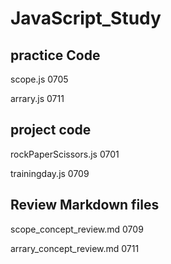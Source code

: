 # JavaScript_Study
## practice Code 
 scope.js 0705

arrary.js 0711
 
## project code
rockPaperScissors.js 0701

trainingday.js 0709

## Review Markdown files
 scope_concept_review.md 0709

 arrary_concept_review.md 0711